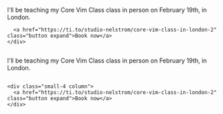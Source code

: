 <div class="row announcement-banner">
  <div class="small-12 column show-for-small-only">
    <div class="panel">
      <p>
      I'll be teaching my Core Vim Class class in person on February 19th, in London.
      </p>

      <a href="https://ti.to/studio-nelstrom/core-vim-class-in-london-2" class="button expand">Book now</a>
    </div>
  </div>

  <div class="panel show-for-medium-up clearfix">
    <div class="small-8 column">
      <p>
      I'll be teaching my Core Vim Class class in person on February 19th, in London.
      </p>
    </div>

    <div class="small-4 column">
      <a href="https://ti.to/studio-nelstrom/core-vim-class-in-london-2" class="button expand">Book now</a>
    </div>
  </div>

</div>
